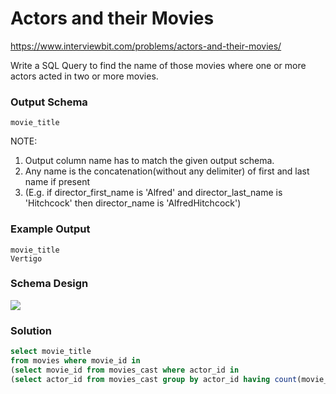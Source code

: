 # Actors and their Movies

https://www.interviewbit.com/problems/actors-and-their-movies/

Write a SQL Query to find the name of those movies where one or more actors acted in two or more movies.

### Output Schema

```
movie_title
```

NOTE:

1. Output column name has to match the given output schema.
2. Any name is the concatenation(without any delimiter) of first and last name if present
3. (E.g. if director_first_name is 'Alfred' and director_last_name is 'Hitchcock' then director_name is 'AlfredHitchcock')

### Example Output

```
movie_title
Vertigo
```

### Schema Design

![](https://s3-us-west-2.amazonaws.com/ib-assessment-tests/problem_images/sql_course.jpg)

### Solution
```sql
select movie_title
from movies where movie_id in
(select movie_id from movies_cast where actor_id in
(select actor_id from movies_cast group by actor_id having count(movie_id)>=2));
```
